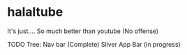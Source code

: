 # halaltube

It's just.... So much better than youtube (No offense)

TODO Tree: 
Nav bar (Complete) 
Sliver App Bar (in progress) 

